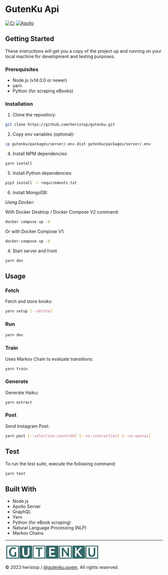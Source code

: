 # GutenKu Api

[![Ci](https://github.com/heristop/gutenku/actions/workflows/api.yaml/badge.svg)](https://github.com/heristop/gutenku/actions/workflows/api.yaml)
[![Apollo](https://img.shields.io/badge/apollo-4.x-blue.svg)](https://www.apollographql.com/)

## Getting Started

These instructions will get you a copy of the project up and running on your local machine for development and testing purposes.

### Prerequisites

- Node.js (v14.0.0 or newer)
- yarn
- Python (for scraping eBooks)

### Installation

1. Clone the repository:

```bash
git clone https://github.com/heristop/gutenku.git
```

2. Copy env variables (optional):

```bash
cp gutenku/packages/server/.env.dist gutenku/packages/server/.env
```

4. Install NPM dependencies:

```bash
yarn install
```

5. Install Python dependencies:

```bash
pip3 install -r requirements.txt
```

6. Install MongoDB:

_Using Docker:_

With Docker Desktop / Docker Compose V2 command:

```bash
docker compose up -d
```

Or with Docker Compose V1:

```bash
docker-compose up -d
```

4. Start server and front

```bash
yarn dev
```

## Usage

### Fetch

Fetch and store books:

```bash
yarn setup [--delete]
```

### Run

```bash
yarn dev
```

### Train

Uses Markov Chain to evaluate transitions:

```bash
yarn train
```

### Generate

Generate Haiku:

```bash
yarn extract
```

### Post

Send Instagram Post:

```bash
yarn post [--selection-count=50] [--no-interaction] [--no-openai]
```

## Test

To run the test suite, execute the following command:

```bash
yarn test
```

## Built With

- Node.js
- Apollo Server
- GraphQL
- Yarn
- Python (for eBook scraping)
- Natural Language Processing (NLP)
- Markov Chains

---

![GutenKu Logo](/assets/logo/gutenku.png)

<footer>
    <p>© 2023 heristop / <a href="https://instagram.com/gutenku.poem" target="_blank">@gutenku.poem</a>. All rights reserved.</p>
</footer>

